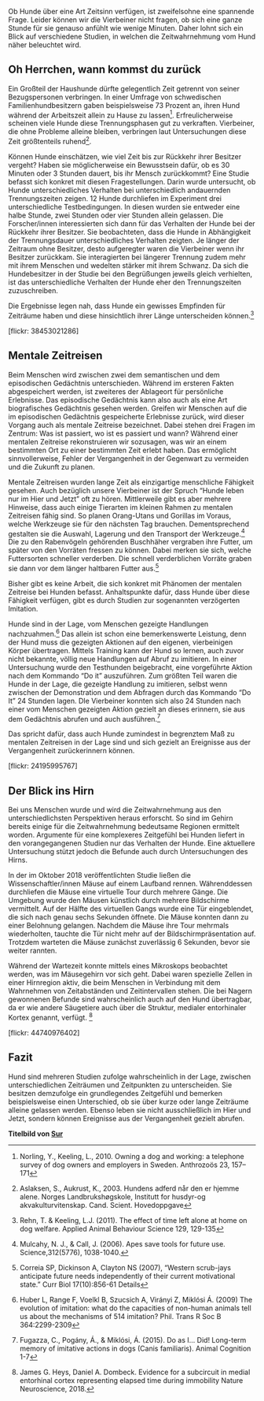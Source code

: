 Ob Hunde über eine Art Zeitsinn verfügen, ist zweifelsohne eine spannende Frage. Leider können wir die Vierbeiner nicht fragen, ob sich eine ganze Stunde für sie genauso anfühlt wie wenige Minuten. Daher lohnt sich ein Blick auf verschiedene Studien, in welchen die Zeitwahrnehmung vom Hund näher beleuchtet wird.


## Oh Herrchen, wann kommst du zurück


Ein Großteil der Haushunde dürfte gelegentlich Zeit getrennt von seiner Bezugspersonen verbringen. In einer Umfrage von schwedischen Familienhundbesitzern gaben beispielsweise 73 Prozent an, ihren Hund während der Arbeitszeit allein zu Hause zu lassen[^1]. Erfreulicherweise scheinen viele Hunde diese Trennungsphasen gut zu verkraften. Vierbeiner, die ohne Probleme alleine bleiben, verbringen laut Untersuchungen diese Zeit größtenteils ruhend[^2]. 

Können Hunde einschätzen, wie viel Zeit bis zur Rückkehr ihrer Besitzer vergeht? Haben sie möglicherweise ein Bewusstsein dafür, ob es 30 Minuten oder 3 Stunden dauert, bis ihr Mensch zurückkommt? Eine Studie befasst sich konkret mit diesen Fragestellungen.
Darin wurde untersucht, ob Hunde unterschiedliches Verhalten bei unterschiedlich andauernden Trennungszeiten zeigen. 12 Hunde durchliefen im Experiment drei unterschiedliche Testbedingungen. In diesen wurden sie entweder eine halbe Stunde, zwei Stunden oder vier Stunden allein gelassen. Die Forscher/innen interessierten sich dann für das Verhalten der Hunde bei der Rückkehr ihrer Besitzer. Sie beobachteten, dass die Hunde in Abhängigkeit der Trennungsdauer unterschiedliches Verhalten zeigten. Je länger der Zeitraum ohne Besitzer, desto aufgeregter waren die Vierbeiner wenn ihr Besitzer zurückkam. Sie interagierten bei längerer Trennung zudem mehr mit ihrem Menschen und wedelten stärker mit ihrem Schwanz. Da sich die Hundebesitzer in der Studie bei den Begrüßungen jeweils gleich verhielten, ist das unterschiedliche Verhalten der Hunde eher den Trennungszeiten zuzuschreiben. 

Die Ergebnisse legen nah, dass Hunde ein gewisses Empfinden für Zeiträume haben und diese hinsichtlich ihrer Länge unterscheiden können.[^3]

[flickr: 38453021286]

## Mentale Zeitreisen  

Beim Menschen wird zwischen zwei dem semantischen und dem episodischen Gedächtnis unterschieden. Während im ersteren Fakten abgespeichert werden, ist zweiteres der Ablageort für persönliche Erlebnisse. Das episodische Gedächtnis kann also auch als eine Art biografisches Gedächtnis gesehen werden. Greifen wir Menschen auf die im episodischen Gedächtnis gespeicherte Erlebnisse zurück, wird dieser Vorgang auch als mentale Zeitreise bezeichnet.  Dabei stehen drei Fragen im Zentrum: Was ist passiert, wo ist es passiert und wann? Während einer mentalen Zeitreise rekonstruieren wir sozusagen, was wir an einem bestimmten Ort zu einer bestimmten Zeit erlebt haben. Das ermöglicht sinnvollerweise, Fehler der Vergangenheit in der Gegenwart zu vermeiden und die Zukunft zu planen. 

Mentale Zeitreisen wurden lange Zeit als einzigartige menschliche Fähigkeit gesehen. Auch bezüglich unsere Vierbeiner ist der Spruch “Hunde leben nur im Hier und Jetzt” oft zu hören. Mittlerweile gibt es aber mehrere Hinweise, dass auch einige Tierarten im kleinen Rahmen zu mentalen Zeitreisen fähig sind. So planen Orang-Utans und Gorillas im Voraus, welche Werkzeuge sie für den nächsten Tag brauchen. Dementsprechend gestalten sie die Auswahl, Lagerung und den Transport der Werkzeuge.[^4] Die zu den Rabenvögeln gehörenden Buschhäher vergraben ihre Futter, um später von den Vorräten fressen zu können. Dabei merken sie sich, welche Futtersorten schneller verderben. Die schnell verderblichen Vorräte graben sie dann vor dem länger haltbaren Futter aus.[^5] 

Bisher gibt es keine Arbeit, die sich konkret mit Phänomen der mentalen Zeitreise bei Hunden befasst. Anhaltspunkte dafür, dass Hunde über diese Fähigkeit verfügen, gibt es durch Studien zur sogenannten verzögerten Imitation.

Hunde sind in der Lage, vom Menschen gezeigte Handlungen nachzuahmen.[^7] Das allein ist schon eine bemerkenswerte Leistung, denn der Hund muss die gezeigten Aktionen auf den eigenen, vierbeinigen Körper übertragen. Mittels Training kann der Hund so lernen, auch zuvor nicht bekannte, völlig neue Handlungen auf Abruf zu imitieren. In einer Untersuchung wurde den Testhunden beigebracht, eine vorgeführte Aktion nach dem Kommando “Do it” auszuführen. Zum größten Teil waren die Hunde in der Lage, die gezeigte Handlung zu imitieren, selbst wenn zwischen der Demonstration und dem Abfragen durch das Kommando “Do It”  24 Stunden lagen. DIe Vierbeiner konnten sich also 24 Stunden nach einer vom Menschen gezeigten Aktion gezielt an dieses erinnern, sie aus dem Gedächtnis  abrufen und auch ausführen.[^6]

Das spricht dafür, dass auch Hunde zumindest in begrenztem Maß zu mentalen Zeitreisen in der Lage sind und sich gezielt an Ereignisse aus der Vergangenheit zurückerinnern können.

[flickr: 24195995767]

## Der Blick ins Hirn

Bei uns Menschen wurde und wird die Zeitwahrnehmung aus den unterschiedlichsten Perspektiven heraus erforscht. So sind im Gehirn bereits einige für die Zeitwahrnehmung bedeutsame Regionen ermittelt worden. Argumente für eine komplexeres Zeitgefühl bei Hunden liefert in den vorangegangenen Studien nur das Verhalten der Hunde. 
Eine aktuellere Untersuchung stützt jedoch die Befunde auch durch Untersuchungen des Hirns. 

In der im Oktober 2018 veröffentlichten Studie ließen die Wissenschaftler/innen Mäuse auf einem Laufband rennen. Währenddessen durchliefen die Mäuse eine virtuelle Tour durch mehrere Gänge. Die Umgebung wurde den Mäusen künstlich durch mehrere Bildschirme vermittelt. Auf der Hälfte des virtuellen Gangs wurde eine Tür eingeblendet, die sich nach genau sechs Sekunden öffnete. Die Mäuse konnten dann zu einer Belohnung gelangen. Nachdem die Mäuse ihre Tour mehrmals wiederholten, tauchte die Tür nicht mehr auf der Bildschirmpräsentation auf. Trotzdem warteten die Mäuse zunächst zuverlässig 6 Sekunden, bevor sie weiter rannten. 

Während der Wartezeit konnte mittels eines Mikroskops beobachtet werden, was im Mäusegehirn vor sich geht. Dabei waren spezielle Zellen in einer Hirnregion aktiv, die beim Menschen in Verbindung mit dem Wahrnehmen von Zeitabständen und Zeitintervallen stehen. Die bei Nagern gewonnenen Befunde sind wahrscheinlich auch auf den Hund übertragbar, da er wie andere Säugetiere auch über die Struktur, medialer entorhinaler Kortex genannt, verfügt. [^8]

[flickr: 44740976402]

## Fazit 

Hund sind mehreren Studien zufolge wahrscheinlich in der Lage, zwischen unterschiedlichen Zeiträumen und Zeitpunkten zu unterscheiden. Sie besitzen demzufolge ein grundlegendes Zeitgefühl und bemerken beispielsweise einen Unterschied, ob sie über kurze oder lange Zeiträume alleine gelassen werden. Ebenso leben sie nicht ausschließlich im Hier und Jetzt, sondern können Ereignisse aus der Vergangenheit gezielt abrufen. 

**Titelbild von [Sur](https://www.flickr.com/photos/sur_hp/29399705147/in/photolist-LMXb54-r1otM8-XpD9Xv-2sFvE-NAECCt-6xWvbi-iuQAwb-2fPTdc6-2aoWJ7V-76YXi2-2b1RKQJ-5FiFwM-2aZB915-25hWSVT-pUJbKZ-cc59KU-YaXYTk-214XSco-69pQiA-xL7vQX-2aTeXUm-26QWiPn-DTK164-2czFGwW-uR4NA-z5yA9V-PkAf8Q-29uxT11-5ayer7-27yqHQc-929oH5-4bmvBt-amtj8x-pVBcHf-7R7FRg-s8d2Lm-5qNSb6-S1TsuY-5u9GR-9W9qTd-b4nRLg-25vW6Lx-27XdSBg-qKLVS1-NcWrPz-21ES7jG-KXLgpE-5GXj3r-qL3bxr-qccgke)**



 
[^1]: Norling, Y., Keeling, L., 2010. Owning a dog and working: a telephone survey of dog owners and employers in Sweden. Anthrozoös 23, 157–171

[^2]: Aslaksen, S., Aukrust, K., 2003. Hundens adferd når den er hjemme alene. Norges Landbrukshøgskole, Institutt for husdyr-og akvakulturvitenskap. Cand. Scient. Hovedoppgave

[^3]: Rehn, T. & Keeling, L.J. (2011). The effect of time left alone at home on dog welfare. Applied Animal Behaviour Science 129, 129-135

[^4]: Mulcahy, N. J., & Call, J. (2006). Apes save tools for future use. Science,312(5776), 1038-1040.

[^5]: Correia SP, Dickinson A, Clayton NS (2007), “Western scrub-jays anticipate future needs independently of their current motivational state.” Curr Biol 17(10):856-61 Details

[^6]: Fugazza, C., Pogány, Á., & Miklósi, Á. (2015). Do as I… Did! Long-term memory of imitative actions in dogs (Canis familiaris). Animal Cognition 1-7

[^7]: Huber L, Range F, Voelkl B, Szucsich A, Virányi Z, Miklósi Á. (2009) The evolution of imitation: what do the capacities of non-human animals tell us about the mechanisms of 514 imitation? Phil. Trans R Soc B 364:2299-2309

[^8]: James G. Heys, Daniel A. Dombeck. Evidence for a subcircuit in medial entorhinal cortex representing elapsed time during immobility Nature Neuroscience, 2018.
